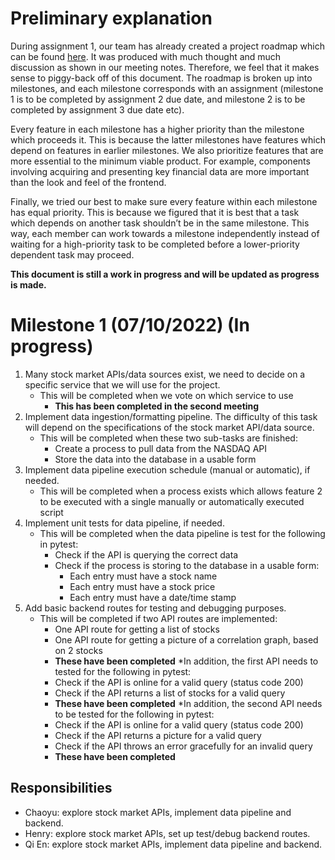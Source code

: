 # Preliminary explanation
During assignment 1, our team has already created a project roadmap which can be found [here](https://github.com/tqe1999/csc302-skynet/blob/main/documentation/roadmap.md).  It was produced with much thought and much discussion as shown in our meeting notes.  Therefore, we feel that it makes sense to piggy-back off of this document.  The roadmap is broken up into milestones, and each milestone corresponds with an assignment (milestone 1 is to be completed by assignment 2 due date, and milestone 2 is to be completed by assignment 3 due date etc).

Every feature in each milestone has a higher priority than the milestone which proceeds it.  This is because the latter milestones have features which depend on features in earlier milestones. We also prioritize features that are more essential to the minimum viable product. For example, components involving acquiring and presenting key financial data are more important than the look and feel of the frontend.

Finally, we tried our best to make sure every feature within each milestone has equal priority.  This is because we figured that it is best that a task which depends on another task shouldn’t be in the same milestone.  This way, each member can work towards a milestone independently instead of waiting for a high-priority task to be completed before a lower-priority dependent task may proceed.

**This document is still a work in progress and will be updated as progress is made.**

# Milestone 1 (07/10/2022) (In progress)
1. Many stock market APIs/data sources exist, we need to decide on a specific service that we will use for the project.
    * This will be completed when we vote on which service to use
        * **This has been completed in the second meeting**
2. Implement data ingestion/formatting pipeline. The difficulty of this task will depend on the specifications of the stock market API/data source.
	* This will be completed when these two sub-tasks are finished:
		* Create a process to pull data from the NASDAQ API
		* Store the data into the database in a usable form
3. Implement data pipeline execution schedule (manual or automatic), if needed.
    * This will be completed when a process exists which allows feature 2 to be executed with a single manually or automatically executed script
4. Implement unit tests for data pipeline, if needed.
	* This will be completed when the data pipeline is test for the following in pytest:
		* Check if the API is querying the correct data
		* Check if the process is storing to the database in a usable form:
			* Each entry must have a stock name
			* Each entry must have a stock price
			* Each entry must have a date/time stamp
5. Add basic backend routes for testing and debugging purposes.
	* This will be completed if two API routes are implemented:
		* One API route for getting a list of stocks
		* One API route for getting a picture of a correlation graph, based on 2 stocks
		* **These have been completed**
	*In addition, the first API needs to tested for the following in pytest:
		* Check if the API is online for a valid query (status code 200)
		* Check if the API returns a list of stocks for a valid query
		* **These have been completed**
	*In addition, the second API needs to be tested for the following  in pytest:
		* Check if the API is online for a valid query (status code 200)
		* Check if the API returns a picture for a valid query
		* Check if the API throws an error gracefully for an invalid query
		* **These have been completed**

## Responsibilities
- Chaoyu: explore stock market APIs, implement data pipeline and backend.
- Henry: explore stock market APIs, set up test/debug backend routes.
- Qi En: explore stock market APIs, implement data pipeline and backend.